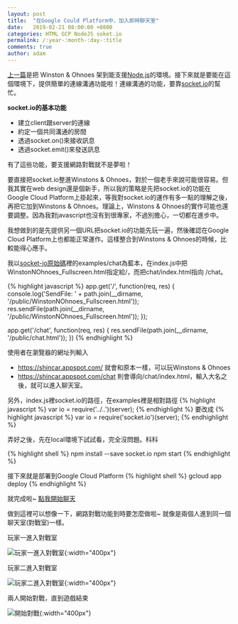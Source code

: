 ```yaml
---
layout: post
title:  "在Google Could Platform中，加入即時聊天室"
date:   2019-02-21 08:00:00 +0800
categories: HTML GCP NodeJS soket.io
permalink: /:year-:month-:day-:title
comments: true
author: adam
---
```

[上一篇][host-winstons-and-ohnoes-on-google-could-platform]是把 Winston & Ohnoes 架到能支援[Node.js][node.js]的環境。接下來就是要能在這個環境下，提供簡單的連線溝通功能啦！連線溝通的功能，要靠[socket.io][socket.io]的幫忙。

**socket.io的基本功能**
- 建立client跟server的連線
- 約定一個共同溝通的房間
- 透過socket.on()來接收訊息
- 透過socket.emit()來發送訊息

有了這些功能，要支援網路對戰就不是夢啦！

要直接把socket.io整進Winstons & Ohnoes，對於一個老手來說可能很容易。但我其實在web design還是個新手，所以我的策略是先把socket.io的功能在Google Cloud Platform上掛起來，等我對socket.io的運作有多一點的理解之後，再把它加到Winstons & Ohnoes。理論上，Winstons & Ohnoes的實作可能也還要調整。因為我對javascript也沒有到很專家，不過別擔心，一切都在進步中。

我想做到的是先提供另一個URL把socket.io的功能先玩一遍，然後確認在Google Cloud Platform上也都能正常運作。這樣整合到Winstons & Ohnoes的時候，比較能得心應手。

我以[socket-io原始碼][socket.io-github]裡的examples/chat為藍本，在index.js中把WinstonNOhnoes_Fullscreen.html指定給/，而把chat/index.html指向 /chat。

{% highlight javascript %}
app.get('/', function(req, res) {
  console.log('SendFile: ' + path.join(__dirname, '/public/WinstonNOhnoes_Fullscreen.html'));
  res.sendFile(path.join(__dirname, '/public/WinstonNOhnoes_Fullscreen.html'));
});

app.get('/chat', function(req, res) {
  res.sendFile(path.join(__dirname, '/public/chat.html'));
})
{% endhighlight %}


使用者在瀏覽器的網址列輸入
- https://shincar.appspot.com/ 就會和原本一樣，可以玩Winstons & Ohnoes
- https://shincar.appspot.com/chat 則會導向/chat/index.html，輸入大名之後，就可以進入聊天室。

另外，index.js裡socket.io的路徑，在examples裡是相對路徑
{% highlight javascript %}
var io = require('../..')(server);
{% endhighlight %}
要改成
{% highlight javascript %}
var io = require('socket.io')(server);
{% endhighlight %}

弄好之後，先在local環境下試試看，完全沒問題。科科

{% highlight shell %}
npm install --save socket.io
npm start
{% endhighlight %}

接下來就是部署到Google Cloud Platform
{% highlight shell %}
gcloud app deploy
{% endhighlight %}

就完成啦~ [點我開始聊天][gcp-shincar-chat-room]

做到這裡可以想像一下，網路對戰功能到時要怎麼做啦~ 就像是兩個人進到同一個聊天室(對戰室)一樣。

玩家一進入對戰室

![玩家一進入對戰室]({{site.baseurl}}/images/socket.io-player1_enter.png){:width="400px"}

玩家二進入對戰室

![玩家二進入對戰室]({{site.baseurl}}/images/socket.io-lobby.png){:width="400px"}

兩人開始對戰，直到遊戲結束

![開始對戰]({{site.baseurl}}/images/socket.io-chat.png){:width="400px"}



[host-winstons-and-ohnoes-on-google-could-platform]: https://shincar.github.io/2019-02-19-host-winstons-and-ohnoes-on-google-could-platform
[node.js]: https://nodejs.org/
[socket.io]: https://socket.io/
[winstons-and-ohnoes-v2]: https://github.com/shincar/WinstonsNOhnoes_v2
[gpc-winstons-and-ohnoes]: https://20190221t154429-dot-shincar.appspot.com/
[socket.io-github]: https://github.com/socketio/socket.io
[gcp-shincar-chat-room]: https://20190301t085415-dot-shincar.appspot.com/chat/
